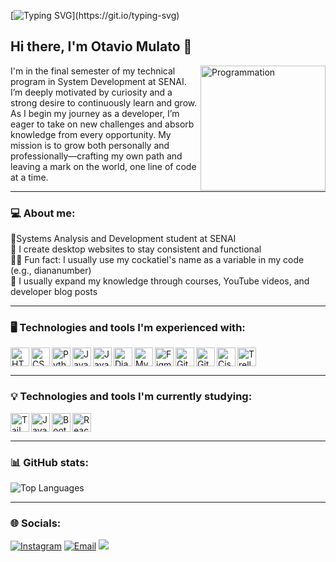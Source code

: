 [![Typing SVG](https://readme-typing-svg.demolab.com?font=Fira+Code&weight=500&size=25&pause=1100&color=9280F7&vCenter=true&repeat=false&width=435&lines=Welcome+to+my+GitHub+profile!)](https://git.io/typing-svg)

## Hi there, I'm Otavio Mulato 👋
<img align="right" src="https://media4.giphy.com/media/v1.Y2lkPTc5MGI3NjExMmJ2cGlnOTB1bm9yMmlyY3NlcjU3MGJ3OHF6ZndvZnp0aGhsdWM4biZlcD12MV9pbnRlcm5hbF9naWZfYnlfaWQmY3Q9Zw/8pqAaTAgqjQM8/giphy.gif" alt="Programmation" width="200" />

I'm in the final semester of my technical program in System Development at SENAI. I’m deeply motivated by curiosity and a strong desire to continuously learn and grow. As I begin my journey as a developer, I’m eager to take on new challenges and absorb knowledge from every opportunity. My mission is to grow both personally and professionally—crafting my own path and leaving a mark on the world, one line of code at a time.

---

### 💻 About me:
👾Systems Analysis and Development student at SENAI  
🎨 I create desktop websites to stay consistent and functional  
🐦‍🔥 Fun fact: I usually use my cockatiel's name as a variable in my code (e.g., diananumber)  
📖 I usually expand my knowledge through courses, YouTube videos, and developer blog posts  

---

### 🖥️ Technologies and tools I'm experienced with:

<img align="left" alt="HTML5" title="HTML5" width="30px" src="https://cdn.jsdelivr.net/gh/devicons/devicon/icons/html5/html5-original.svg" />
<img align="left" alt="CSS3" title="CSS3" width="30px" src="https://cdn.jsdelivr.net/gh/devicons/devicon/icons/css3/css3-original.svg" />
<img align="left" alt="Python" title="Python" width="30px" src="https://cdn.jsdelivr.net/gh/devicons/devicon/icons/python/python-original.svg" />
<img align="left" alt="Java" title="Java" width="30px" src="https://cdn.jsdelivr.net/gh/devicons/devicon/icons/java/java-original.svg" />
<img align="left" alt="JavaScript" title="JavaScript" width="30px" src="https://cdn.jsdelivr.net/gh/devicons/devicon/icons/javascript/javascript-original.svg" />
<img align="left" alt="Django" title="Django" width="30px" src="https://www.svgrepo.com/show/372833/django.svg" />
<img align="left" alt="MySQL" title="MySQL" width="30px" src="https://cdn.jsdelivr.net/gh/devicons/devicon/icons/mysql/mysql-original.svg" />
<img align="left" alt="Figma" title="Figma" width="30px" src="https://cdn.jsdelivr.net/gh/devicons/devicon/icons/figma/figma-original.svg" />
<img align="left" alt="Git" title="Git" width="30px" src="https://cdn.jsdelivr.net/gh/devicons/devicon/icons/git/git-original.svg" />
<img align="left" alt="GitHub" title="GitHub" width="30px" src="https://cdn.jsdelivr.net/gh/devicons/devicon/icons/github/github-original.svg" />
<img align="left" alt="Cisco" title="Cisco" width="30px" src="https://www.svgrepo.com/show/448278/cisco.svg" />
<img align="left" alt="Trello" title="Trello" width="30px" src="https://cdn.jsdelivr.net/gh/devicons/devicon/icons/trello/trello-plain.svg" />
<br clear="left" />

---

### 💡 Technologies and tools I'm currently studying:

<img align="left" alt="TailwindCSS" title="TailwindCSS" width="30px" src="https://upload.wikimedia.org/wikipedia/commons/d/d5/Tailwind_CSS_Logo.svg" />
<img align="left" alt="Java" title="Java" width="30px" src="https://cdn.jsdelivr.net/gh/devicons/devicon/icons/java/java-original.svg" />
<img align="left" alt="Bootstrap" title="Bootstrap" width="30px" src="https://cdn.jsdelivr.net/gh/devicons/devicon/icons/bootstrap/bootstrap-plain.svg" />
<img align="left" alt="React" title="React" width="30px" src="https://cdn.jsdelivr.net/gh/devicons/devicon/icons/react/react-original.svg" />
<br clear="left" />

---

### 📊 GitHub stats:
![Top Languages](https://github-readme-stats.vercel.app/api/top-langs/?username=otavio-mmulato&layout=compact&theme=dracula)

---

### 🌐 Socials:
[![Instagram](https://img.shields.io/badge/Instagram-%23E4405F.svg?logo=Instagram&logoColor=white)](https://instagram.com/otavio-mmulato) 
[![Email](https://img.shields.io/badge/Email-D14836?logo=gmail&logoColor=white)](mailto:otavio.mmulato@outlook.com.br)
<a href="https://www.linkedin.com/in/otavio-mmulato/" target="_blank"><img src="https://img.shields.io/badge/-LinkedIn-%230077B5?style=for-the-badge&logo=linkedin&logoColor=white" target="_blank"></a>
